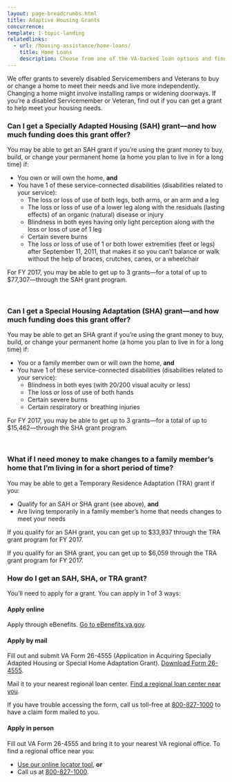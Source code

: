 ```yaml
---
layout: page-breadcrumbs.html
title: Adaptive Housing Grants
concurrence: 
template: 1-topic-landing
relatedlinks:
  - url: /housing-assistance/home-loans/
    title: Home Loans
    description: Choose from one of the VA-backed loan options and find out how to apply for a loan to buy, improve, or refinance a home.
---
```


<div class="va-introtext">

We offer grants to severely disabled Servicemembers and Veterans to buy or change a home to meet their needs and live more independently. Changing a home might involve installing ramps or widening doorways. If you’re a disabled Servicemember or Veteran, find out if you can get a grant to help meet your housing needs.

</div>

<div class="feature" markdown=“1”>

### Can I get a Specially Adapted Housing (SAH) grant—and how much funding does this grant offer? 

You may be able to get an SAH grant if you’re using the grant money to buy, build, or change your permanent home (a home you plan to live in for a long time) if:

- You own or will own the home, **and** 
- You have 1 of these service-connected disabilities (disabilities related to your service):
  - The loss or loss of use of both legs, both arms, or an arm and a leg
  - The loss or loss of use of a lower leg along with the residuals (lasting effects) of an organic (natural) disease or injury
  - Blindness in both eyes having only light perception along with the loss or loss of use of 1 leg
  - Certain severe burns
  - The loss or loss of use of 1 or both lower extremities (feet or legs) after September 11, 2011, that makes it so you can’t balance or walk without the help of braces, crutches, canes, or a wheelchair

For FY 2017, you may be able to get up to 3 grants—for a total of up to $77,307—through the SAH grant program. 

<br>

### Can I get a Special Housing Adaptation (SHA) grant—and how much funding does this grant offer?

You may be able to get an SHA grant if you’re using the grant money to buy, build, or change your permanent home (a home you plan to live in for a long time) if: 

- You or a family member own or will own the home, **and**
- You have 1 of these service-connected disabilities (disabilities related to your service):
  - Blindness in both eyes (with 20/200 visual acuity or less)
  - The loss or loss of use of both hands
  - Certain severe burns
  - Certain respiratory or breathing injuries

For FY 2017, you may be able to get up to 3 grants—for a total of up to $15,462—through the SHA grant program. 

<br>

### What if I need money to make changes to a family member’s home that I’m living in for a short period of time? 

You may be able to get a Temporary Residence Adaptation (TRA) grant if you:

- Qualify for an SAH or SHA grant (see above), **and**
- Are living temporarily in a family member’s home that needs changes to meet your needs

If you qualify for an SAH grant, you can get up to $33,937 through the TRA grant program for FY 2017.

If you qualify for an SHA grant, you can get up to $6,059 through the TRA grant program for FY 2017.

</div>

### How do I get an SAH, SHA, or TRA grant?

You’ll need to apply for a grant. You can apply in 1 of 3 ways:

#### Apply online

Apply through eBenefits. [Go to eBenefits.va.gov]( https://www.ebenefits.va.gov/ebenefits/homepage). 

#### Apply by mail

Fill out and submit VA Form 26-4555 (Application in Acquiring Specially Adapted Housing or Special Home Adaptation Grant). [Download Form 26-4555](http://www.vba.va.gov/pubs/forms/VBA-26-4555-ARE.pdf). 

Mail it to your nearest regional loan center. [Find a regional loan center near you](http://www.benefits.va.gov/HOMELOANS/contact_rlc_info.asp).

If you have trouble accessing the form, call us toll-free at <a href="tel:+1-855-574-7286">800-827-1000</a> to have a claim form mailed to you.

#### Apply in person

Fill out VA Form 26-4555 and bring it to your nearest VA regional office. To find a regional office near you:
-	[Use our online locator tool](https://www.va.gov/directory/guide/home.asp), **or**
-	Call us at <a href="tel:+1-855-574-7286">800-827-1000</a>.

